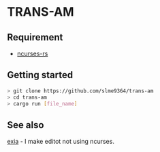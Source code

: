 TRANS-AM
===

## Requirement
- [ncurses-rs](https://github.com/jeaye/ncurses-rs "ncurses-rs")

## Getting started
```bash
> git clone https://github.com/slme9364/trans-am
> cd trans-am
> cargo run [file_name]
```

## See also
[exia](https://github.com/slme9364/exia "exia") - I make editot not using ncurses.
